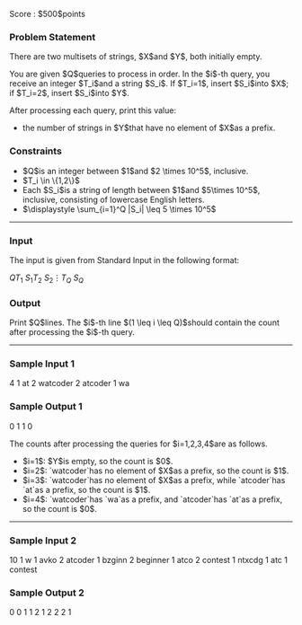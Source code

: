 
<div>

<span>

<span>

<p>
Score : $500$points
</p>

<div>

<section>

### **Problem Statement**

<p>
There are two multisets of strings, $X$and $Y$, both initially empty.
</p>

<p>
You are given $Q$queries to process in order. In the $i$-th query, you receive an integer $T_i$and a string $S_i$. If $T_i=1$, insert $S_i$into $X$; if $T_i=2$, insert $S_i$into $Y$.
</p>

<p>
After processing each query, print this value:
</p>

<ul>

<li>
the number of strings in $Y$that have no element of $X$as a prefix.
</li>

</ul>

</section>

</div>

<div>

<section>

### **Constraints**

<ul>

<li>
$Q$is an integer between $1$and $2 \times 10^5$, inclusive.
</li>

<li>
$T_i \in \{1,2\}$
</li>

<li>
Each $S_i$is a string of length between $1$and $5\times 10^5$, inclusive, consisting of lowercase English letters.  
</li>

<li>
$\displaystyle \sum_{i=1}^Q |S_i| \leq 5 \times 10^5$
</li>

</ul>

</section>

</div>

---

<div>

<div>

<section>

### **Input**

<p>
The input is given from Standard Input in the following format:
</p>

<div>

$Q$$T_1\ S_1$$T_2\ S_2$$\vdots$$T_Q\ S_Q$
</div>

</section>

</div>

<div>

<section>

### **Output**

<p>
Print $Q$lines. The $i$-th line $(1 \leq i \leq Q)$should contain the count after processing the $i$-th query.
</p>

</section>

</div>

</div>

---

<div>

<section>

### **Sample Input 1**

<div>

4
1 at
2 watcoder
2 atcoder
1 wa

</div>

</section>

</div>

<div>

<section>

### **Sample Output 1**

<div>

0
1
1
0

</div>

<p>
The counts after processing the queries for $i=1,2,3,4$are as follows.
</p>

<ul>

<li>
$i=1$: $Y$is empty, so the count is $0$.  
</li>

<li>
$i=2$: `watcoder`has no element of $X$as a prefix, so the count is $1$.  
</li>

<li>
$i=3$: `watcoder`has no element of $X$as a prefix, while `atcoder`has `at`as a prefix, so the count is $1$.
</li>

<li>
$i=4$: `watcoder`has `wa`as a prefix, and `atcoder`has `at`as a prefix, so the count is $0$.  
</li>

</ul>

</section>

</div>

---

<div>

<section>

### **Sample Input 2**

<div>

10
1 w
1 avko
2 atcoder
1 bzginn
2 beginner
1 atco
2 contest
1 ntxcdg
1 atc
1 contest

</div>

</section>

</div>

<div>

<section>

### **Sample Output 2**

<div>

0
0
1
1
2
1
2
2
2
1

</div>

</section>

</div>

</span>

</span>

</div>
